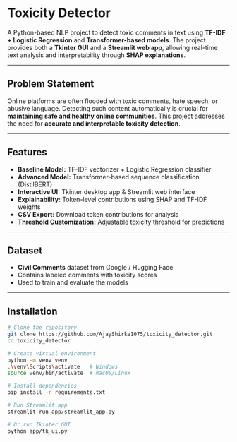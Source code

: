 # Toxicity Detector

A Python-based NLP project to detect toxic comments in text using **TF-IDF + Logistic Regression** and **Transformer-based models**. The project provides both a **Tkinter GUI** and a **Streamlit web app**, allowing real-time text analysis and interpretability through **SHAP explanations**.

---

## Problem Statement

Online platforms are often flooded with toxic comments, hate speech, or abusive language. Detecting such content automatically is crucial for **maintaining safe and healthy online communities**. This project addresses the need for **accurate and interpretable toxicity detection**.

---

## Features

- **Baseline Model:** TF-IDF vectorizer + Logistic Regression classifier  
- **Advanced Model:** Transformer-based sequence classification (DistilBERT)  
- **Interactive UI:** Tkinter desktop app & Streamlit web interface  
- **Explainability:** Token-level contributions using SHAP and TF-IDF weights  
- **CSV Export:** Download token contributions for analysis  
- **Threshold Customization:** Adjustable toxicity threshold for predictions  

---

## Dataset

- **Civil Comments** dataset from Google / Hugging Face  
- Contains labeled comments with toxicity scores  
- Used to train and evaluate the models  

---

## Installation

```bash
# Clone the repository
git clone https://github.com/AjayShirke1075/toxicity_detector.git
cd toxicity_detector

# Create virtual environment
python -m venv venv
.\venv\Scripts\activate   # Windows
source venv/bin/activate  # macOS/Linux

# Install dependencies
pip install -r requirements.txt

# Run Streamlit app
streamlit run app/streamlit_app.py

# Or run Tkinter GUI
python app/tk_ui.py

